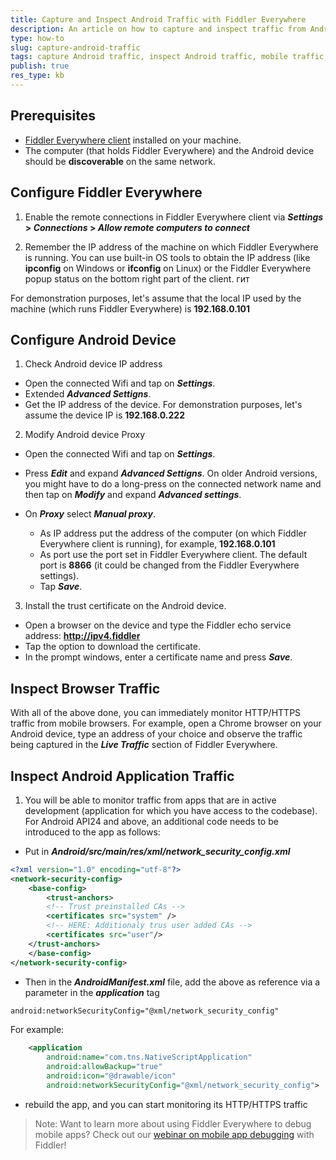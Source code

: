 ```yaml
---
title: Capture and Inspect Android Traffic with Fiddler Everywhere
description: An article on how to capture and inspect traffic from Android device while using Fiddler Everywhere
type: how-to
slug: capture-android-traffic
tags: capture Android traffic, inspect Android traffic, mobile traffic, https, Android application, Fiddler Everywhere Android
publish: true
res_type: kb
---
```



## Prerequisites

- [Fiddler Everywhere client](https://www.telerik.com/download/fiddler-everywhere) installed on your machine.
- The computer (that holds Fiddler Everywhere) and the Android device should be **discoverable** on the same network.

## Configure Fiddler Everywhere

1. Enable the remote connections in Fiddler Everywhere client via **_Settings_ > _Connections_ > _Allow remote computers to connect_**

2. Remember the IP address of the machine on which Fiddler Everywhere is running. You can use built-in OS tools to obtain the IP address (like **ipconfig** on Windows or **ifconfig** on Linux) or the Fiddler Everywhere popup status on the bottom right part of the client. гит

For demonstration purposes, let's assume that the local IP used by the machine (which runs Fiddler Everywhere) is **192.168.0.101**

## Configure Android Device

1. Check Android device IP address 

- Open the connected Wifi and tap on **_Settings_**.
- Extended **_Advanced Settigns_**.
- Get the IP address of the device. For demonstration purposes, let's assume the device IP is **192.168.0.222**


2. Modify Android device Proxy
- Open the connected Wifi and tap on **_Settings_**.

- Press **_Edit_** and expand **_Advanced Settigns_**.
On older Android versions, you might have to do a long-press on the connected network name and then tap on **_Modify_** and expand **_Advanced settings_**.

- On **_Proxy_** select **_Manual proxy_**.
  - As IP address put the address of the computer (on which Fiddler Everywhere client is running), for example, **192.168.0.101**
  - As port use the port set in Fiddler Everywhere client. The default port is **8866** (it could be changed from the Fiddler Everywhere settings). 
  - Tap **_Save_**.

3. Install the trust certificate on the Android device.
- Open a browser on the device and type the Fiddler echo service address: **http://ipv4.fiddler**
- Tap the option to download the certificate.
- In the prompt windows, enter a certificate name and press **_Save_**.

## Inspect Browser Traffic

With all of the above done, you can immediately monitor HTTP/HTTPS traffic from mobile browsers. For example, open a Chrome browser on your Android device, type an address of your choice and observe the traffic being captured in the **_Live Traffic_** section of Fiddler Everywhere.

## Inspect Android Application Traffic

1. You will be able to monitor traffic from apps that are in active development (application for which you have access to the codebase). For Android API24 and above, an additional code needs to be introduced to the app as follows:

- Put in **_Android/src/main/res/xml/network_security_config.xml_**
```XML
<?xml version="1.0" encoding="utf-8"?>
<network-security-config>
    <base-config>
        <trust-anchors>
        <!-- Trust preinstalled CAs -->
        <certificates src="system" />
        <!-- HERE: Additionaly trus user added CAs -->
        <certificates src="user"/>
    </trust-anchors>
    </base-config>
</network-security-config>
```

- Then in the **_AndroidManifest.xml_** file, add the above as reference via a parameter in the **_application_** tag
```XML
android:networkSecurityConfig="@xml/network_security_config"
```

For example:
```XML
    <application
        android:name="com.tns.NativeScriptApplication"
        android:allowBackup="true"
        android:icon="@drawable/icon"
        android:networkSecurityConfig="@xml/network_security_config">
```

- rebuild the app, and you can start monitoring its HTTP/HTTPS traffic



> Note: Want to learn more about using Fiddler Everywhere to debug mobile apps? Check out our [webinar on mobile app debugging](https://www.telerik.com/webinars/fiddler/how-to-debug-ios-and-android-mobile-apps-with-fiddler) with Fiddler! 
